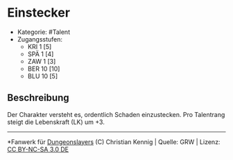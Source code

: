 <!---
Dies ist ein Fanwerk für DUNGEONSLAYERS (C) von Christian Kennig

Quellen:      [Dungeonslayers Grundregelwerk](https://www.f-space.de/ds4/downloads.html)
              [Talentbeschreibungen](https://www.f-space.de/ds4/tools-talentcards.html)
License:      [CC-BY-NC-SA 4.0](https://creativecommons.org/licenses/by-nc-sa/4.0/deed.de)
Richtlinien:  [Fanwerkrichtlinien](https://www.dungeonslayers.net/fanwerk-richtlinien/)
Autor:        Zauberlehrling
-->

  
# Einstecker  
- Kategorie: #Talent  
- Zugangsstufen:  
  - KRI 1 [5]  
  - SPÄ 1 [4]  
  - ZAW 1 [3]  
  - BER 10 [10]  
  - BLU 10 [5]  

## Beschreibung  
Der Charakter versteht es, ordentlich Schaden einzustecken. Pro Talentrang steigt die Lebenskraft (LK) um +3.


___  
*Fanwerk für [Dungeonslayers](https://www.dungeonslayers.net/) (C) Christian Kennig | Quelle: GRW | Lizenz: [CC BY-NC-SA 3.0 DE](https://creativecommons.org/licenses/by-nc-sa/3.0/de/)  